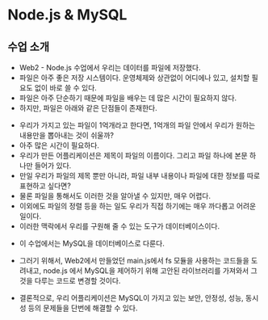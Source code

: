 # Node.js & MySQL

## 수업 소개
 - Web2 - Node.js 수업에서 우리는 데이터를 파일에 저장했다. 
 - 파일은 아주 좋은 저장 시스템이다. 운영체제와 상관없이 어디에나 있고, 설치할 필요도 없이 바로 쓸 수 있다.
 - 파일은 아주 단순하기 때문에 파일을 배우는 데 많은 시간이 필요하지 않다.
 - 하지만, 파일은 아래와 같은 단점들이 존재한다.
  + 우리가 가지고 있는 파일이 1억개라고 한다면, 1억개의 파일 안에서 우리가 원하는 내용만을 뽑아내는 것이 쉬울까?
  + 아주 많은 시간이 필요하다. 
  + 우리가 만든 어플리케이션은 제목이 파일의 이름이다. 그리고 파일 하나에 본문 하나만 들어가 있다.
  + 만일 우리가 파일의 제목 뿐만 아니라, 파일 내부 내용이나 파일에 대한 정보를 따로 표현하고 싶다면?
  + 물론 파일을 통해서도 이러한 것을 알아낼 수 있지만, 매우 어렵다.
  + 이외에도 파일의 정렬 등을 하는 일도 우리가 직접 하기에는 매우 까다롭고 어려운 일이다.
  + 이러한 맥락에서 우리를 구원해 줄 수 있는 도구가 데이터베이스이다.
 - 이 수업에서는 MySQL을 데이터베이스로 다룬다. 
  + 그러기 위해서, Web2에서 만들었던 main.js에서 fs 모듈을 사용하는 코드들을 도려내고, 
    node.js 에서 MySQL을 제어하기 위해 고안된 라이브러리를 가져와서 그것을 다루는 코드로 변경할 것이다.
 - 결론적으로, 우리 어플리케이션은 MySQL이 가지고 있는 보안, 안정성, 성능, 동시성 등의 문제들을 단번에 해결할 수 있다.